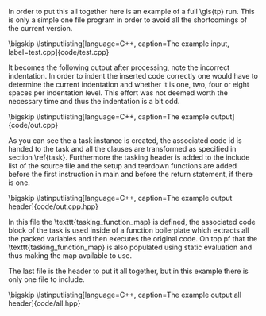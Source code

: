 In order to put this all together here is an example of a full \gls{tp} run.
This is only a simple one file program in order to avoid all the shortcomings of the current version.

\bigskip
\lstinputlisting[language=C++, caption=The example input, label=test.cpp]{code/test.cpp}

It becomes the following output after processing, note the incorrect indentation.
In order to indent the inserted code correctly one would have to determine the current indentation and whether it is
one, two, four or eight spaces per indentation level.
This effort was not deemed worth the necessary time and thus the indentation is a bit odd.

\bigskip
\lstinputlisting[language=C++, caption=The example output]{code/out.cpp}

As you can see the a task instance is created, the associated code id is handed to the task and all the clauses are
transformed as specified in section \ref{task}.
Furthermore the tasking header is added to the include list of the source file and the setup and teardown functions are
added before the first instruction in main and before the return statement, if there is one.

\bigskip
\lstinputlisting[language=C++, caption=The example output header]{code/out.cpp.hpp}

In this file the \texttt{tasking\_function\_map} is defined, the associated code block of the task is used inside of a
function boilerplate which extracts all the packed variables and then executes the original code.
On top pf that the \texttt{tasking\_function\_map} is also populated using static evaluation and thus making the map
available to use.

The last file is the header to put it all together, but in this example there is only one file to include.

\bigskip
\lstinputlisting[language=C++, caption=The example output all header]{code/all.hpp}



